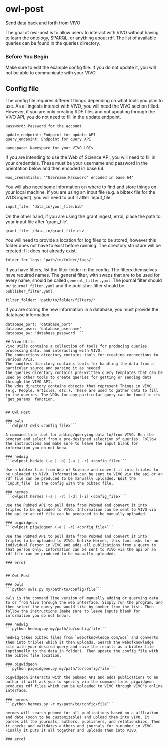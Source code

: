 # owl-post
Send data back and forth from VIVO

The goal of owl-post is to allow users to interact with VIVO without having to learn the ontology, SPARQL, or anything about rdf. The list of available queries can be found in the queries directory.

### Before You Begin
Make sure to edit the example config file. If you do not update it, you will not be able to communicate with your VIVO.

## Config file
The config file requires different things depending on what tools you plan to use. As all ingests interact with VIVO, you will need the VIVO section filled. However, if you are only creating RDF files and not updating through the VIVO API, you do not need to fill in the update endpoint. 

```email: Username for account with API access
password: Password for the account

update_endpoint: Endpoint for update API
query_endpoint: Endpoint for query API

namespace: Namespace for your VIVO URIs
```

If you are intending to use the Web of Science API, you will need to fill in your credentials. These must be your username and password in the orientation below and then encoded in base 64.

```wos_credentials: '"Username:Password" encoded in base 64'```

You will also need some information on where to find and store things on your local machine. If you are using an input file (e.g. a bibtex file for the WOS ingest), you will need to put it after 'input_file'.

```input_file: 'data_in/your_file.bib'```

On the other hand, if you are using the grant ingest, errol, place the path to your input file after 'grant_file'.

```grant_file: /data_in/grant_file.csv```

You will need to provide a location for log files to be stored, however this folder does not have to exist before running. The directory structure will be created if it does not already exist.

```folder_for_logs: 'path/to/folder/logs/'```

If you have filters, list the filter folder in the config. The filters themselves have required names. The general filter, with swaps that are to be used for every name, should be called `general_filter.yaml`. The journal filter should be `journal_filter.yaml` and the publisher filter should be `publisher_filter.yaml`.

```filter_folder: 'path/to/folder/filters/'```

If you are storing the new information in a database, you must provide the database information.

```database: 'database_name'
database_port: 'database_port'
database_user: 'database_username'
database_pw: 'database_password'```

## Vivo Utils
Vivo Utils contains a collection of tools for producing queries, processing data, and interacting with VIVO.
The connections directory contains tools for creating connections to various APIs.
The handlers directory contains tools for handling the data from a particular source and parsing it as needed.
The queries directory contains pre-written query templates that can be used by other tools to create queries for getting or sending data through the VIVO API.
The vdos directory contains objects that represent Things in VIVO (e.g. People, Articles, etc.). These are used to gather data to fill in the queries. The VDOs for any particular query can be found in its `get_params` function.


## Owl Post

### owls
```owlpost owls <config_file>```

A command line tool for adding/querying data to/from VIVO. Run the program and select from a pre-designed selection of queries. Follow the instructions and make sure to leave the input blank for information you do not know.

### hedwig
```owlpost hedwig (-q | -b) (-a | -r) <config_file>```

Use a bibtex file from Web of Science and convert it into triples to be uploaded to VIVO. Information can be sent to VIVO via the api or an rdf file can be produced to be manually uploaded. Edit the `input_file` in the config with the bibtex file.

### hermes
```owlpost hermes (-a | -r) [-d] [-i] <config_file>```

Use the PubMed API to pull data from PubMed and convert it into triples to be uploaded to VIVO. Information can be sent to VIVO via the api or an rdf file can be produced to be manually uploaded.

### pigwidgeon
```owlpost pigwidgeon (-a | -r) <config_file>```

Use the PubMed API to pull data from PubMed and convert it into triples to be uploaded to VIVO. Unlike Hermes, this tool asks for an individual Person in VIVO and adds all publications from a query to that person only. Information can be sent to VIVO via the api or an rdf file can be produced to be manually uploaded.

### errol


## Owl Post

### owls
```python owls.py my/path/to/config/file```

owls is the command line version of manually adding or querying data to or from Vivo through the web interface. Simply run the program, and then select the query you would like by number from the list. Then follow the instructions (make sure to leave inputs blank for information you do not know). 

### hedwig
```python hedwig.py my/path/to/config/file```

hedwig takes bibtex files from `webofknowledge.com/wos` and converts them into triples which it then uploads. Search the webofknowledge site with your desired query and save the results as a bibtex file (optionally to the data_in folder). Then update the config file with the bibtex file location.

### pigwidgeon
```python pigwidgeon.py my/path/to/config/file```

pigwidgeon interacts with the pubmed API and adds publications to an author it will ask you to specify via the command line. pigwidgeon produces rdf files which can be uploaded to VIVO through VIVO's online interface.

### hermes
```python hermes.py -r my/path/to/config/file```

hermes will search pubmed for all publications based on a affliation and date (soon to be customizable) and upload them into VIVO. It parses all the journals, authors, publishers, and relationships. Then it checks and validates authors and journals for n-number in VIVO. Finally it puts it all together and uploads them into VIVO.

### errol